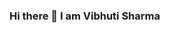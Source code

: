 ### Hi there 👋 I am Vibhuti Sharma

<!--
**vibhu1805/vibhu1805** is a ✨ _special_ ✨ repository because its `README.md` (this file) appears on your GitHub profile.

Here are some ideas to get you started:
     
- 🌱 I’m currently learning databases and react.
- 📫 How to reach me: vibhutisharma483@gmail.com
- 😄 Pronouns: She/Her
-->

